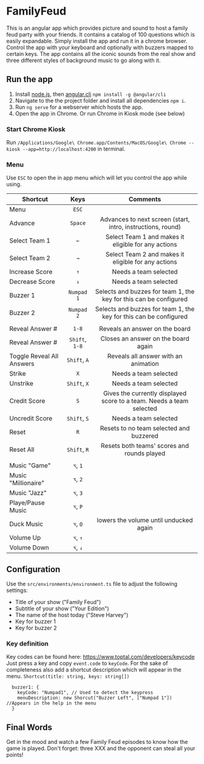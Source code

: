 # FamilyFeud
This is an angular app which provides picture and sound to host a family feud party with your friends.
It contains a catalog of 100 questions which is easily expandable. Simply install the app and run it in a chrome browser.
Control the app with your keyboard and optionally with buzzers mapped to certain keys. 
The app contains all the iconic sounds from the real show and three different styles of background music to go along with it.

## Run the app
1. Install [node.js](https://nodejs.org/en/), then [angular.cli](https://angular.io/cli) `npm install -g @angular/cli`
2. Navigate to the the project folder and install all dependencies `npm i`.
3. Run `ng serve` for a webserver which hosts the app.
4. Open the app in Chrome. Or run Chrome in Kiosk mode (see below)

### Start Chrome Kiosk
Run `/Applications/Google\ Chrome.app/Contents/MacOS/Google\ Chrome --kiosk --app=http://localhost:4200` in terminal.

### Menu
Use `ESC` to open the in app menu which will let you control the app while using.

| Shortcut                  | Keys            | Comments                                                                |
| ------------------------- |:---------------:|:-----------------------------------------------------------------------:|
| Menu                      | `ESC`           |                                                                         |
| Advance                   | `Space`         | Advances to next screen (start, intro, instructions, round)             |
| Select Team 1             | `←`             | Select Team 1 and makes it eligible for any actions                     |
| Select Team 2             | `→`             | Select Team 2 and makes it eligible for any actions                     |
| Increase Score            | `↑`             | Needs a team selected                                                   |
| Decrease Score            | `↓`             | Needs a team selected                                                   |
| Buzzer 1                  | `Numpad 1`      | Selects and buzzes for team 1, the key for this can be configured       |
| Buzzer 2                  | `Numpad 2`      | Selects and buzzes for team 1, the key for this can be configured       |
|                           |                 |                                                                         |
| Reveal Answer #           | `1-8`           | Reveals an answer on the board                                          |
| Reveal Answer #           | `Shift`, `1-8`  | Closes an answer on the board again                                     |
| Toggle Reveal All Answers | `Shift`, `A`    | Reveals all answer with an animation                                    |
| Strike                    | `X`             | Needs a team selected                                                   |
| Unstrike                  | `Shift`, `X`    | Needs a team selected                                                   |
| Credit Score              | `S`             | Gives the currently displayed score to a team. Needs a team selected    |
| Uncredit Score            | `Shift`, `S`    | Needs a team selected                                                   |
| Reset                     | `R`             | Resets to no team selected and buzzered                                 |
| Reset All                 | `Shift`, `R`    | Resets both teams' scores and rounds played                             |
|                           |                 |                                                                         |
| Music "Game"              | `⌥`, `1`        |                                                                         |
| Music "Millionaire"       | `⌥`, `2`        |                                                                         |
| Music "Jazz"              | `⌥`, `3`        |                                                                         |
| Playe/Pause Music         | `⌥`, `P`        |                                                                         |
| Duck Music                | `⌥`, `O`        | lowers the volume until unducked again                                  |
| Volume Up                 | `⌥`, `↑`        |                                                                         |
| Volume Down               | `⌥`, `↓`        |                                                                         |


## Configuration
Use the `src/environments/environment.ts` file to adjust the following settings:
* Title of your show ("Family Feud")
* Subtitle of your show ("Your Edition")
* The name of the host today ("Steve Harvey")
* Key for buzzer 1
* Key for buzzer 2

### Key definition
Key codes can be found here:
https://www.toptal.com/developers/keycode 
Just press a key and copy `event.code` to `keyCode`.
For the sake of completeness also add a shortcut description which will appear in the menu.
`Shortcut(title: string, keys: string[])`

```
  buzzer1: {
    keyCode: "Numpad1", // Used to detect the keypress
    menuDescription: new Shorcut("Buzzer Left", ["Numpad 1"]) //Appears in the help in the menu
  }
```

## Final Words
Get in the mood and watch a few Family Feud episodes to know how the game is played.
Don't forget: three XXX and the opponent can steal all your points!
